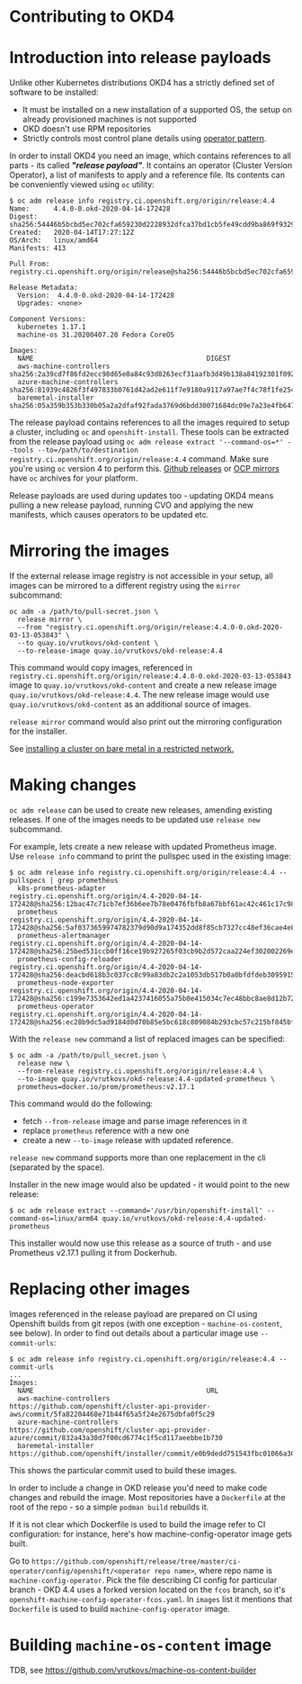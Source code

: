 Contributing to OKD4
====

# Introduction into release payloads

Unlike other Kubernetes distributions OKD4 has a strictly defined set of software to be installed:
* It must be installed on a new installation of a supported OS, the setup on already provisioned machines is not supported
* OKD doesn't use RPM repositories
* Strictly controls most control plane details using [operator pattern](https://www.openshift.com/learn/topics/operators).

In order to install OKD4 you need an image, which contains references to all parts - its called 
_**"release payload"**_. It contains an operator (Cluster Version Operator), a list of manifests to 
apply and a reference file. Its contents can be conveniently viewed using `oc` utility:

```
$ oc adm release info registry.ci.openshift.org/origin/release:4.4
Name:      4.4.0-0.okd-2020-04-14-172428
Digest:    sha256:54446b5bcbd5ec702cfa659230d2228932dfca37bd1cb5fe49cdd9ba869f9329
Created:   2020-04-14T17:27:12Z
OS/Arch:   linux/amd64
Manifests: 413

Pull From: registry.ci.openshift.org/origin/release@sha256:54446b5bcbd5ec702cfa659230d2228932dfca37bd1cb5fe49cdd9ba869f9329

Release Metadata:
  Version:  4.4.0-0.okd-2020-04-14-172428
  Upgrades: <none>

Component Versions:
  kubernetes 1.17.1
  machine-os 31.20200407.20 Fedora CoreOS

Images:
  NAME                                           DIGEST
  aws-machine-controllers                        sha256:2a39cd7f86fd2ecc98d65e0a84c93d8263ecf31aafb3d49b138a84192301f092
  azure-machine-controllers                      sha256:81939c4826f3f497833b0761d42ad2e611f7e9180a9117a97ae7f4c78f1fe254
  baremetal-installer                            sha256:05a359b353b330b05a2a2dfaf92fada3769d6bdd30071684dc09e7a23e4fb647
```

The release payload contains references to all the images required to setup a cluster, including `oc` and 
`openshift-install`. These tools can be extracted from the release payload using `oc adm release extract '--command-os=*' --tools --to=/path/to/destination registry.ci.openshift.org/origin/release:4.4` command. Make sure you're using `oc` version 4 to perform this. [Github releases](https://github.com/openshift/okd/releases) or [OCP mirrors](https://mirror.openshift.com/pub/openshift-v4/clients/oc/) have `oc` archives for your platform.

Release payloads are used during updates too - updating OKD4 means pulling a new release payload, running CVO and applying the new manifests, which causes operators to be updated etc.

# Mirroring the images

If the external release image registry is not accessible in your setup, all images can be mirrored 
to a different registry using the `mirror` subcommand:
```
oc adm -a /path/to/pull-secret.json \
  release mirror \
  --from "registry.ci.openshift.org/origin/release:4.4.0-0.okd-2020-03-13-053843" \
  --to quay.io/vrutkovs/okd-content \
  --to-release-image quay.io/vrutkovs/okd-release:4.4
```
This command would copy images, referenced in `registry.ci.openshift.org/origin/release:4.4.0-0.okd-2020-03-13-053843` image to `quay.io/vrutkovs/okd-content` and create a new release image `quay.io/vrutkovs/okd-release:4.4`. The new release image would use `quay.io/vrutkovs/okd-content` as an additional source of images.

`release mirror` command would also print out the mirroring configuration for the installer.

See [installing a cluster on bare metal in a restricted network.](https://docs.okd.io/latest/installing/installing_bare_metal/installing-restricted-networks-bare-metal.html)

# Making changes

`oc adm release` can be used to create new releases, amending existing releases. If one of the images 
needs to be updated use `release new` subcommand.

For example, lets create a new release with updated Prometheus image. Use `release info` command 
to print the pullspec used in the existing image:
```
$ oc adm release info registry.ci.openshift.org/origin/release:4.4 --pullspecs | grep prometheus
  k8s-prometheus-adapter                         registry.ci.openshift.org/origin/4.4-2020-04-14-172428@sha256:12bac47c71cb7ef36b6ee7b78e0476fbfb8a67bbf61ac42c461c17c98ac850a6
  prometheus                                     registry.ci.openshift.org/origin/4.4-2020-04-14-172428@sha256:5af0373659974782379d90d9a174352dd8f85cb7327cc48ef36cae4e8ba5903f
  prometheus-alertmanager                        registry.ci.openshift.org/origin/4.4-2020-04-14-172428@sha256:25bed531ccb0ff16ce19b927265f03cb9b2d572caa224ef302002269e925d83c
  prometheus-config-reloader                     registry.ci.openshift.org/origin/4.4-2020-04-14-172428@sha256:deacbd618b3c037cc8c99a83db2c2a1053db517b0a0bfdfdeb309591559c3eea
  prometheus-node-exporter                       registry.ci.openshift.org/origin/4.4-2020-04-14-172428@sha256:c199e7353642ed1a4237416055a75b0e415034c7ec48bbc8ae8d12b72552f819
  prometheus-operator                            registry.ci.openshift.org/origin/4.4-2020-04-14-172428@sha256:ec28b9dc5ad9184d0d70b85e5bc618c809084b293cbc57c215bf845bf7147b2b
```

With the `release new` command a list of replaced images can be specified:
```
$ oc adm -a /path/to/pull_secret.json \
  release new \
  --from-release registry.ci.openshift.org/origin/release:4.4 \
  --to-image quay.io/vrutkovs/okd-release:4.4-updated-prometheus \
  prometheus=docker.io/prom/prometheus:v2.17.1
```

This command would do the following:

* fetch `--from-release` image and parse image references in it
* replace `prometheus` reference with a new one
* create a new `--to-image` release with updated reference.

`release new` command supports more than one replacement in the cli (separated by the space).

Installer in the new image would also be updated - it would point to the new release:
```
$ oc adm release extract --command='/usr/bin/openshift-install' --command-os=linux/arm64 quay.io/vrutkovs/okd-release:4.4-updated-prometheus
```
This installer would now use this release as a source of truth - and use Prometheus v2.17.1 pulling it from Dockerhub.

# Replacing other images

Images referenced in the release payload are prepared on CI using Openshift builds from git repos (with one exception - `machine-os-content`, see below). In order to find out details about a particular 
image use `--commit-urls`:
```
$ oc adm release info registry.ci.openshift.org/origin/release:4.4 --commit-urls
...
Images:
  NAME                                           URL 
  aws-machine-controllers                        https://github.com/openshift/cluster-api-provider-aws/commit/5fa82204468e71b44f65a5f24e2675dbfa0f5c29
  azure-machine-controllers                      https://github.com/openshift/cluster-api-provider-azure/commit/832a43a30d7f00cd6774c1f5cd117aeebbe1b730
  baremetal-installer                            https://github.com/openshift/installer/commit/e0b9dedd751543fbc01066a3049ff000e60b1459

```
This shows the particular commit used to build these images.

In order to include a change in OKD release you'd need to make code changes and rebuild the image. Most repositories have a `Dockerfile` at the root of the repo - so a simple `podman build` rebuilds it.

If it is not clear which Dockerfile is used to build the image refer to CI configuration: for instance, here's how machine-config-operator image gets built.

Go to `https://github.com/openshift/release/tree/master/ci-operator/config/openshift/<operator repo name>`, where repo name is `machine-config-operator`. Pick the file describing CI config for particular branch - OKD 4.4 uses a forked version located on the `fcos` branch, so it's `openshift-machine-config-operator-fcos.yaml`. In `images` list it mentions that `Dockerfile` is used to build `machine-config-operator` image.

# Building `machine-os-content` image

TDB, see https://github.com/vrutkovs/machine-os-content-builder
